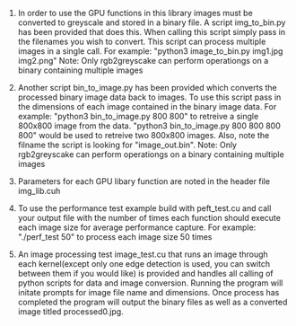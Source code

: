 1. In order to use the GPU functions in this library images must be converted to greyscale and stored in a binary file. A script img_to_bin.py has been provided that does this.
When calling this script simply pass in the filenames you wish to convert. This script can process multiple images in a single call. For example: "python3 image_to_bin.py img1.jpg img2.png"
Note: Only rgb2greyscake can perform operationgs on a binary containing multiple images

3. Another script bin_to_image.py has been provided which converts the processed binary image data back to images. To use this script pass in the dimensions of each image contained
in the binary image data. For example: "python3 bin_to_image.py 800 800" to retreive a single 800x800 image from the data. "python3 bin_to_image.py 800 800 800 800" would be used to
retreive two 800x800 images. Also, note the filname the script is looking for "image_out.bin".
Note: Only rgb2greyscake can perform operationgs on a binary containing multiple images


5. Parameters for each GPU libary function are noted in the header file img_lib.cuh

6. To use the performance test example build with peft_test.cu and call your output file with the number of times each function should execute each image size for average performance capture.
For example: "./perf_test 50" to process each image size 50 times

7. An image processing test image_test.cu that runs an image through each kernel(except only one edge detection is used, you can switch between them if you would like) is provided and handles all calling of python scripts for data and image conversion. Running the program will initate prompts for image file name and dimensions. Once process has completed the program will output the binary files as well as a converted image titled processed0.jpg. 

